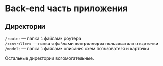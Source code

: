 <h1>Back-end часть приложения</h1>


## Директории 

`/routes` — папка с файлами роутера  
`/controllers` — папка с файлами контроллеров пользователя и карточки   
`/models` — папка с файлами описания схем пользователя и карточки  

Остальные директории вспомогательные.

